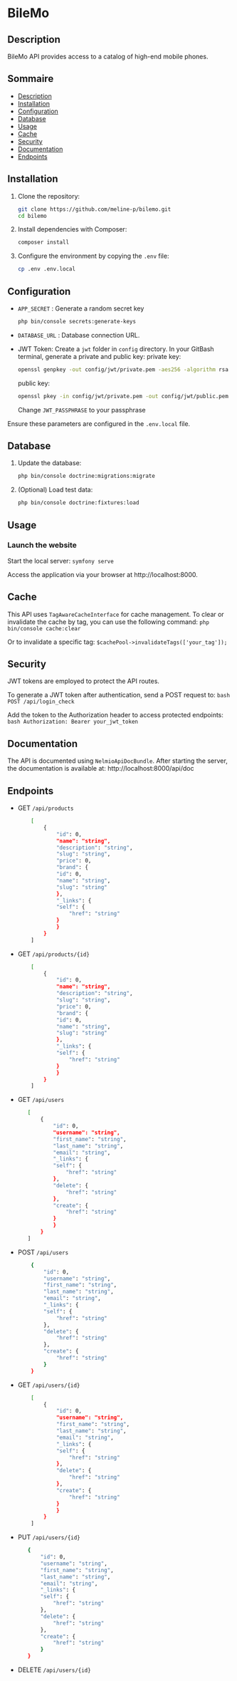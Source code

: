# BileMo

## Description

BileMo API provides access to a catalog of high-end mobile phones.

## Sommaire

- [Description](#description)
- [Installation](#installation)
- [Configuration](#configuration)
- [Database](#database)
- [Usage](#usage)
- [Cache](#cache)
- [Security](#security)
- [Documentation](#documentation)
- [Endpoints](#endpoints)

## Installation

1. Clone the repository:
    ```bash
    git clone https://github.com/meline-p/bilemo.git
    cd bilemo
    ```

2. Install dependencies with Composer:
    ```bash
    composer install
    ```

3. Configure the environment by copying the `.env` file:
    ```bash
    cp .env .env.local
    ```

## Configuration

- `APP_SECRET` : Generate a random secret key
    ```bash
    php bin/console secrets:generate-keys
    ```
- `DATABASE_URL` : Database connection URL.
- JWT Token: Create a `jwt` folder in `config` directory. In your GitBash terminal, generate a private and public key:
    private key: 
    ```bash
    openssl genpkey -out config/jwt/private.pem -aes256 -algorithm rsa -pkeyopt rsa_keygen_bits:4096
    ```

    public key: 
    ```bash
    openssl pkey -in config/jwt/private.pem -out config/jwt/public.pem -pubout
    ```

    Change `JWT_PASSPHRASE` to your passphrase

Ensure these parameters are configured in the `.env.local` file.


## Database

1. Update the database:
    ```bash
    php bin/console doctrine:migrations:migrate
    ```

2. (Optional) Load test data:
    ```bash
    php bin/console doctrine:fixtures:load
    ```


## Usage

### Launch the website
Start the local server: `symfony serve`

Access the application via your browser at http://localhost:8000.


## Cache

This API uses `TagAwareCacheInterface` for cache management. To clear or invalidate the cache by tag, you can use the following command: `php bin/console cache:clear`

Or to invalidate a specific tag: `$cachePool->invalidateTags(['your_tag']);`


## Security

JWT tokens are employed to protect the API routes.

To generate a JWT token after authentication, send a POST request to:
    ```bash
    POST /api/login_check
    ```

Add the token to the Authorization header to access protected endpoints:
    ```bash
    Authorization: Bearer your_jwt_token
    ```


## Documentation

The API is documented using `NelmioApiDocBundle`. After starting the server, the documentation is available at: http://localhost:8000/api/doc


## Endpoints
- GET `/api/products`
    ```bash
        [
            {
                "id": 0,
                "name": "string",
                "description": "string",
                "slug": "string",
                "price": 0,
                "brand": {
                "id": 0,
                "name": "string",
                "slug": "string"
                },
                "_links": {
                "self": {
                    "href": "string"
                }
                }
            }
        ]
    ```

- GET `/api/products/{id}`
    ```bash
        [
            {
                "id": 0,
                "name": "string",
                "description": "string",
                "slug": "string",
                "price": 0,
                "brand": {
                "id": 0,
                "name": "string",
                "slug": "string"
                },
                "_links": {
                "self": {
                    "href": "string"
                }
                }
            }
        ]
    ```

- GET `/api/users`
     ```bash
        [
            {
                "id": 0,
                "username": "string",
                "first_name": "string",
                "last_name": "string",
                "email": "string",
                "_links": {
                "self": {
                    "href": "string"
                },
                "delete": {
                    "href": "string"
                },
                "create": {
                    "href": "string"
                }
                }
            }
        ]
    ```

- POST `/api/users`
    ```bash
        {
            "id": 0,
            "username": "string",
            "first_name": "string",
            "last_name": "string",
            "email": "string",
            "_links": {
            "self": {
                "href": "string"
            },
            "delete": {
                "href": "string"
            },
            "create": {
                "href": "string"
            }
        }
    ```

- GET `/api/users/{id}`
    ```bash
        [
            {
                "id": 0,
                "username": "string",
                "first_name": "string",
                "last_name": "string",
                "email": "string",
                "_links": {
                "self": {
                    "href": "string"
                },
                "delete": {
                    "href": "string"
                },
                "create": {
                    "href": "string"
                }
                }
            }
        ]
    ```

- PUT `/api/users/{id}`
     ```bash
        {
            "id": 0,
            "username": "string",
            "first_name": "string",
            "last_name": "string",
            "email": "string",
            "_links": {
            "self": {
                "href": "string"
            },
            "delete": {
                "href": "string"
            },
            "create": {
                "href": "string"
            }
        }
    ```

- DELETE `/api/users/{id}`